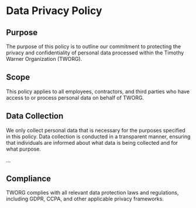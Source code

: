 # Data Privacy Policy

## Purpose
The purpose of this policy is to outline our commitment to protecting the privacy and confidentiality of personal data processed within the Timothy Warner Organization (TWORG).

## Scope
This policy applies to all employees, contractors, and third parties who have access to or process personal data on behalf of TWORG.

## Data Collection
We only collect personal data that is necessary for the purposes specified in this policy. Data collection is conducted in a transparent manner, ensuring that individuals are informed about what data is being collected and for what purpose.

...

## Compliance
TWORG complies with all relevant data protection laws and regulations, including GDPR, CCPA, and other applicable privacy frameworks.

